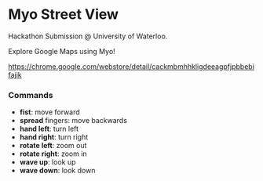 Myo Street View
===============

Hackathon Submission @ University of Waterloo.

Explore Google Maps using Myo!

https://chrome.google.com/webstore/detail/cackmbmhhkligdeeagpfjpbbebifajik

### Commands
- **fist**: move forward
- **spread** fingers: move backwards
- **hand left**: turn left
- **hand right**: turn right
- **rotate left**: zoom out
- **rotate right**: zoom in
- **wave up**: look up
- **wave down**: look down
